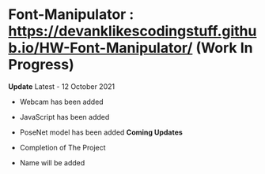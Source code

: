 # Font-Manipulator : https://devanklikescodingstuff.github.io/HW-Font-Manipulator/ (Work In Progress)
**Update** 
Latest - 12 October 2021
- Webcam has been added
- JavaScript has been added
- PoseNet model has been added
 **Coming Updates**

- Completion of The Project
- Name will be added
